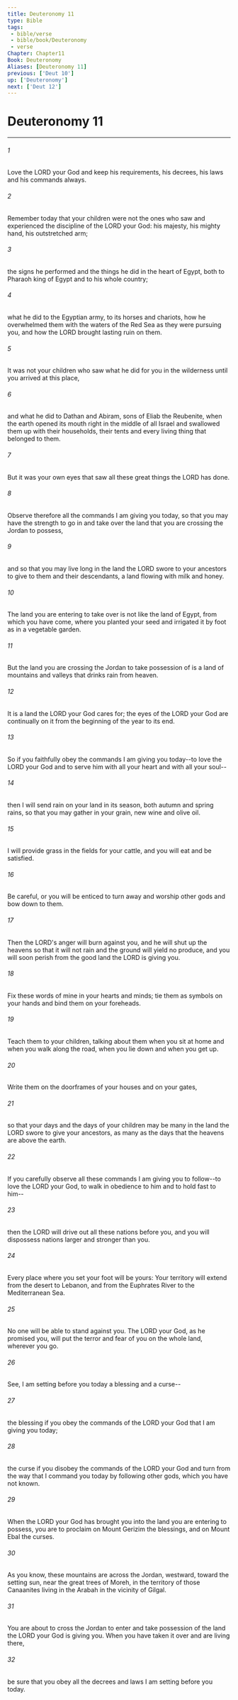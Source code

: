 ```yaml
---
title: Deuteronomy 11
type: Bible
tags:
 - bible/verse
 - bible/book/Deuteronomy
 - verse
Chapter: Chapter11
Book: Deuteronomy
Aliases: [Deuteronomy 11]
previous: ['Deut 10']
up: ['Deuteronomy']
next: ['Deut 12']
---
```

# Deuteronomy 11

***


###### 1 
Love the LORD your God and keep his requirements, his decrees, his laws and his commands always. 

###### 2 
Remember today that your children were not the ones who saw and experienced the discipline of the LORD your God: his majesty, his mighty hand, his outstretched arm; 

###### 3 
the signs he performed and the things he did in the heart of Egypt, both to Pharaoh king of Egypt and to his whole country; 

###### 4 
what he did to the Egyptian army, to its horses and chariots, how he overwhelmed them with the waters of the Red Sea as they were pursuing you, and how the LORD brought lasting ruin on them. 

###### 5 
It was not your children who saw what he did for you in the wilderness until you arrived at this place, 

###### 6 
and what he did to Dathan and Abiram, sons of Eliab the Reubenite, when the earth opened its mouth right in the middle of all Israel and swallowed them up with their households, their tents and every living thing that belonged to them. 

###### 7 
But it was your own eyes that saw all these great things the LORD has done. 

###### 8 
Observe therefore all the commands I am giving you today, so that you may have the strength to go in and take over the land that you are crossing the Jordan to possess, 

###### 9 
and so that you may live long in the land the LORD swore to your ancestors to give to them and their descendants, a land flowing with milk and honey. 

###### 10 
The land you are entering to take over is not like the land of Egypt, from which you have come, where you planted your seed and irrigated it by foot as in a vegetable garden. 

###### 11 
But the land you are crossing the Jordan to take possession of is a land of mountains and valleys that drinks rain from heaven. 

###### 12 
It is a land the LORD your God cares for; the eyes of the LORD your God are continually on it from the beginning of the year to its end. 

###### 13 
So if you faithfully obey the commands I am giving you today--to love the LORD your God and to serve him with all your heart and with all your soul-- 

###### 14 
then I will send rain on your land in its season, both autumn and spring rains, so that you may gather in your grain, new wine and olive oil. 

###### 15 
I will provide grass in the fields for your cattle, and you will eat and be satisfied. 

###### 16 
Be careful, or you will be enticed to turn away and worship other gods and bow down to them. 

###### 17 
Then the LORD's anger will burn against you, and he will shut up the heavens so that it will not rain and the ground will yield no produce, and you will soon perish from the good land the LORD is giving you. 

###### 18 
Fix these words of mine in your hearts and minds; tie them as symbols on your hands and bind them on your foreheads. 

###### 19 
Teach them to your children, talking about them when you sit at home and when you walk along the road, when you lie down and when you get up. 

###### 20 
Write them on the doorframes of your houses and on your gates, 

###### 21 
so that your days and the days of your children may be many in the land the LORD swore to give your ancestors, as many as the days that the heavens are above the earth. 

###### 22 
If you carefully observe all these commands I am giving you to follow--to love the LORD your God, to walk in obedience to him and to hold fast to him-- 

###### 23 
then the LORD will drive out all these nations before you, and you will dispossess nations larger and stronger than you. 

###### 24 
Every place where you set your foot will be yours: Your territory will extend from the desert to Lebanon, and from the Euphrates River to the Mediterranean Sea. 

###### 25 
No one will be able to stand against you. The LORD your God, as he promised you, will put the terror and fear of you on the whole land, wherever you go. 

###### 26 
See, I am setting before you today a blessing and a curse-- 

###### 27 
the blessing if you obey the commands of the LORD your God that I am giving you today; 

###### 28 
the curse if you disobey the commands of the LORD your God and turn from the way that I command you today by following other gods, which you have not known. 

###### 29 
When the LORD your God has brought you into the land you are entering to possess, you are to proclaim on Mount Gerizim the blessings, and on Mount Ebal the curses. 

###### 30 
As you know, these mountains are across the Jordan, westward, toward the setting sun, near the great trees of Moreh, in the territory of those Canaanites living in the Arabah in the vicinity of Gilgal. 

###### 31 
You are about to cross the Jordan to enter and take possession of the land the LORD your God is giving you. When you have taken it over and are living there, 

###### 32 
be sure that you obey all the decrees and laws I am setting before you today. 
